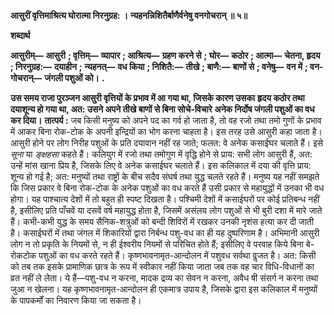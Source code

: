 **आसुरीं वृत्तिमाश्रित्य घोरात्मा निरनुग्रह: ।** **न्यहनन्निशितैर्बाणैर्वनेषु वनगोचरान् ॥ ५॥** 

**शब्दार्थ** 

**आसुरीम्—** **आसुरी** **; वृत्तिम्—** **व्यापार** **; आश्रित्य—** **ग्रहण करने से** **; घोर—** **कठोर** **; आत्मा—** **चेतना, हृदय** **; निरनुग्रह:—** **दयाहीन** **;** **न्यहनत्—** **वध किया** **; निशितै:—** **तीखे** **; बाणै:—** **बाणों से** **; वनेषु—** **वन में** **; वन-गोचरान्—** **जंगली पशुओं को।** **.** 

**उस समय राजा पुरञ्जन आसुरी वृत्तियों के प्रभाव में आ गया था, जिसके कारण उसका** **हृदय कठोर तथा दयाशून्य हो गया था, अत: उसने अपने तीखे बाणों से बिना सोचे-विचारे** **अनेक निर्दोष जंगली पशुओं का वध कर दिया।** **तात्पर्य :** जब किसी मनुष्य को अपने पद का गर्व हो जाता है, तो वह रजो तथा तमो गुणों के प्रभाव में आकर बिना रोक-टोक के अपनी इन्द्रियों का भोग करना चाहता है। इस तरह उसे आसुरी कहा जाता है। आसुरी होने पर लोग निरीह पशुओं के प्रति दयावान नहीं रह जाते; फलत: वे अनेक कसाईघर चलाते हैं। इसे *सूना* या *ङ्क्षहसा* कहते हैं। कलियुग में रजो तथा तमोगुण में वृद्धि होने से प्राय: सभी लोग आसुरी हैं, अत: उन्हें मांस खाना प्रिय है, जिसके लिए वे अनेक कसाईघर चलाते हैं। इस कलिकाल में दया की वृत्ति प्राय: शून्य हो गई है; अत: मनुष्यों तथा राष्ट्रों के बीच सदैव संघर्ष तथा युद्ध चलते रहते हैं। मनुष्य यह नहीं समझते कि जिस प्रकार वे बिना रोक-टोक के अनेक पशुओं का वध करते हैं उसी प्रकार से महायुद्धों में उनका भी वध होगा। यह पाश्चात्य देशों में तो बहुत ही स्पष्ट दिखता है। पश्चिमी देशों में कसाईघरों पर कोई प्रतिबन्ध नहीं है, इसीलिए प्रति पाँचवें या दसवें वर्ष महायुद्ध होता है, जिसमें असंलय लोग पशुओं से भी बुरी दशा में मारे जाते हैं। कभी-कभी युद्ध के समय सैनिक-शत्रुओं को बन्दी शिविरों में रखकर उनकी नृशंस हत्या कर दी जाती है। कसाईघरों में तथा जंगल में शिकारियों द्वारा निर्बन्ध पशु-वध का ही यह दुष्परिणाम है। अभिमानी आसुरी लोग न तो प्रकृति के नियमों से, न ही ईश्वरीय नियमों से परिचित होते हैं; इसीलिए वे परवाह किये बिना बे- रोकटोक पशुओं का वध करते रहते हैं। कृष्णभावनामृत-आन्दोलन में पशुवध सर्वथा वॢजत है। अत: किसी को तब तक इसके प्रामाणिक छात्र के रूप में स्वीकार नहीं किया जाता जब तक वह चार विधि-विधानों का व्रत नहीं ले लेता। ये हैं—पशु-वध न करना, मादक द्रव्य का सेवन न करना, अवैध षी संसर्ग न करना तथा जुआ न खेलना। यह कृष्णभावनामृत-आन्दोलन ही एकमात्र उपाय है, जिसके द्वारा इस कलिकाल में मनुष्यों के पापकर्मों का निवारण किया जा सकता है।  